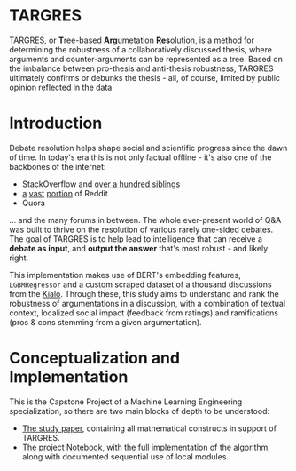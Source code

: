 # TARGRES

TARGRES, or **T**ree-based **Arg**umetation **Res**olution, is a method for determining the robustness of a collaboratively discussed thesis, where arguments and counter-arguments can be represented as a tree. Based on the imbalance between pro-thesis and anti-thesis robustness, TARGRES ultimately confirms or debunks the thesis - all, of course, limited by public opinion reflected in the data.

# Introduction

Debate resolution helps shape social and scientific progress since the dawn
of time. In today's era this is not only factual offline - it's
also one of the backbones of the internet:

- StackOverflow and [over a hundred siblings](https://stackexchange.com/sites)
- [a](http://www.reddit.com/r/explainlikeimfive+doesanybodyelse+tipofmytongue+answers+explainlikeIAmA+relationship_advice+whatisthisthing+techsupport+explainlikeimcalvin+whatsthisbug+tipofmypenis+whatstheword+homeworkhelp+relationshipadvice+species+NoStupidQuestions) [vast](http://www.reddit.com/r/AskReddit+AskScience+AskHistorians+AskWomen+AskMen+AskCulinary+TrueAskReddit+AskSocialScience+AskEngineers+AskPhilosophy+AskScienceFiction+Ask_Politics+AskAcademia+AskTransgender+AskComputerScience+AskDrugs+AskFeminists+AskGames+AskPhotography+AskUk+AskStatistics+AskSciTech+AskSciTech+askGSM+AskModerators) [portion](http://www.reddit.com/r/help+findareddit+modhelp+csshelp+bugs+RESissues+askmoderators+aboutreddit) of Reddit
- Quora

... and the many forums in between. The whole ever-present world of
Q\&A was built to thrive on the resolution of various rarely one-sided
debates. The goal of
TARGRES is to help lead to intelligence that can receive a **debate as
input**, and **output the answer** that's most robust - and likely
right.  

This implementation makes use of BERT's embedding features, `LGBMRegressor` and a custom scraped dataset of a thousand discussions from the [Kialo](https://kialo.com). Through these, this study aims to understand and rank the robustness of argumentations in a discussion, with a combination of
textual context, localized social impact (feedback from ratings) and
ramifications (pros \& cons stemming from a given argumentation). 

# Conceptualization and Implementation

This is the Capstone Project of a Machine Learning Engineering specialization, so there are two main blocks of depth to be understood:
- [The study paper](./TARGRES_Project_Paper.pdf), containing all mathematical constructs in support of TARGRES.
- [The project Notebook](./TARGRES.ipynb), with the full implementation of the algorithm, along with documented sequential use of local modules.